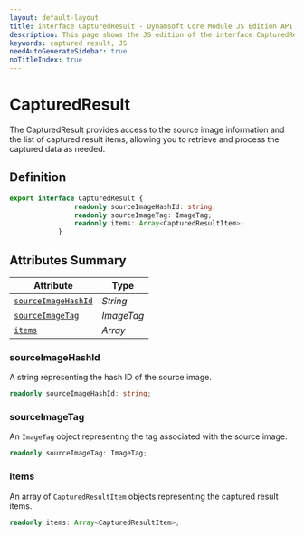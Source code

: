 ```yaml
---
layout: default-layout
title: interface CapturedResult - Dynamsoft Core Module JS Edition API Reference
description: This page shows the JS edition of the interface CapturedResult in Dynamsoft Core Module.
keywords: captured result, JS
needAutoGenerateSidebar: true
noTitleIndex: true
---
```


# CapturedResult

The CapturedResult provides access to the source image information and the list of captured result items, allowing you to retrieve and process the captured data as needed.

## Definition

```ts
export interface CapturedResult {
                readonly sourceImageHashId: string;
                readonly sourceImageTag: ImageTag;
                readonly items: Array<CapturedResultItem>;
            }
```

## Attributes Summary

| Attribute            | Type |
|----------------------|-------------|
| [`sourceImageHashId`](#sourceImageHashId) | *String* |
| [`sourceImageTag`](#sourceImageTag) | *ImageTag* |
| [`items`](#items) | *Array* |

### sourceImageHashId

A string representing the hash ID of the source image.

```ts
readonly sourceImageHashId: string;
```

### sourceImageTag

An `ImageTag` object representing the tag associated with the source image.

```ts
readonly sourceImageTag: ImageTag;
```

### items

An array of `CapturedResultItem` objects representing the captured result items.

```ts
readonly items: Array<CapturedResultItem>;
```